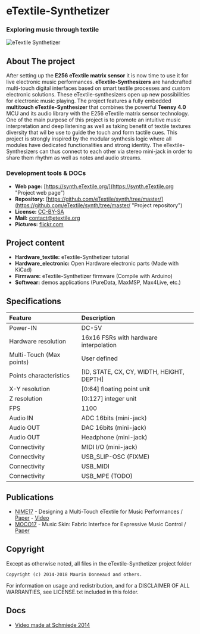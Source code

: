 # eTextile-Synthetizer 
### Exploring music through textile

![eTextile Synthetizer](https://live.staticflickr.com/65535/48916850368_dd34d00418_c_d.jpg)

## About The project
After setting up the **E256 eTextile matrix sensor** it is now time to use it for live electronic music performances. **eTextile-Synthesizers** are handcrafted multi-touch digital interfaces based on smart textile processes and custom electronic solutions. These eTextile-synthesizers open up new possibilities for electronic music playing. The project features a fully embedded **multitouch eTextile-Synthesizer** that combines the powerful **Teensy 4.0** MCU and its audio library with the E256 eTextile matrix sensor technology. One of the main purpose of this project is to promote an intuitive music interpretation and deep listening as well as taking benefit of textile textures diversity that wil be use to guide the touch and form tactile cues. This project is strongly inspired by the modular synthesis logic where all modules have dedicated functionalities and strong identity. The eTextile-Synthesizers can thus connect to each other via stereo mini-jack in order to share them rhythm as well as notes and audio streams.

### Development tools & DOCs
* **Web page:** [https://synth.eTextile.org/](https://synth.eTextile.org "Project web page")
* **Repository:** [https://github.com/eTextile/synth/tree/master/](https://github.com/eTextile/synth/tree/master/ "Project repository")
* **License:** [CC-BY-SA](https://github.com/eTextile/synth/tree/master/LICENSE.txt "Project License")
* **Mail:** [contact@etextile.org](mailto:contact@etextile.org "eMail us")
* **Pictures:** [flickr.com](https://www.flickr.com/photos/maurin/albums/72157673740361510/ "Share your pictures with us")

## Project content
* **Hardware_textile:** eTextile-Synthetizer tutorial
* **Hardware_electronic:** Open Hardware electronic parts (Made with KiCad) 
* **Firmware:** eTextile-Synthetizer firmware (Compile with Arduino)
* **Softwear:** demos applications (PureData, MaxMSP, Max4Live, etc.)

## Specifications
| Feature                 | Description                               |
| :---------------------- | :---------------------------------------- |
| Power-IN                | DC-5V                                     |
| Hardware resolution     | 16x16 FSRs with hardware interpolation    |
| Multi-Touch (Max points)| User defined                              |
| Points characteristics  | [ID, STATE, CX, CY, WIDTH, HEIGHT, DEPTH] |
| X-Y resolution          | [0:64] floating point unit                |
| Z resolution            | [0:127] integer unit                      |
| FPS                     | 1100                                      |
| Audio IN                | ADC 16bits (mini-jack)                    |
| Audio OUT               | DAC 16bits (mini-jack)                    |
| Audio OUT               | Headphone (mini-jack)                     |
| Connectivity            | MIDI I/O (mini-jack)                      |
| Connectivity            | USB_SLIP-OSC (FIXME)                      |
| Connectivity            | USB_MIDI                                  |
| Connectivity            | USB_MPE (TODO)                            |

## Publications
- [NIME17](http://www.nime2017.org/) - Designing a Multi-Touch eTextile for Music Performances / [Paper](https://github.com/eTextile/Matrix/blob/teensy_matrix/docs/publications/NIME17-eTextile.pdf) - [Video](https://vimeo.com/217690743)
- [MOCO17](http://moco17.movementcomputing.org/) - Music Skin: Fabric Interface for Expressive Music Control / [Paper](https://github.com/eTextile/Matrix/blob/teensy_matrix/docs/publications/MOCO17-MusicSkin.pdf)

## Copyright
Except as otherwise noted, all files in the eTextile-Synthetizer project folder

    Copyright (c) 2014-2018 Maurin Donneaud and others.

For information on usage and redistribution, and for a DISCLAIMER OF ALL
WARRANTIES, see LICENSE.txt included in this folder.

## Docs
- [Video made at Schmiede 2014](http://www.kobakant.at/DIY/?p=4305/)
